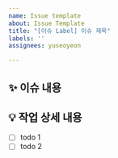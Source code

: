 ```yaml
---
name: Issue template
about: Issue Template
title: "[이슈 Label] 이슈 제목"
labels: ''
assignees: yuseoyeon

---
```


## ✨ 이슈 내용

<!-- 이슈의 목적을 작성해주세요. -->

## 💡 작업 상세 내용

- [ ] todo 1
- [ ] todo 2

